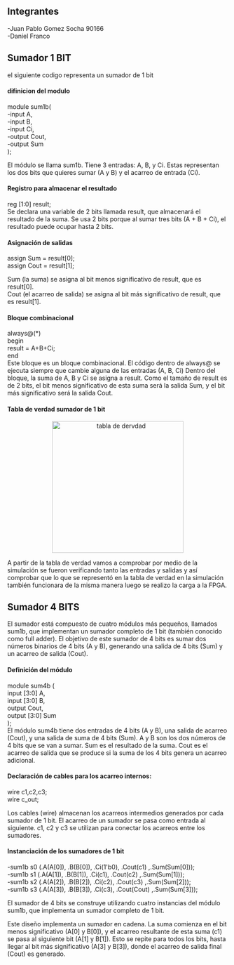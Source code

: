 ## Integrantes
-Juan Pablo Gomez Socha 90166                                       
-Daniel Franco 

## Sumador 1 BIT 
el siguiente codigo representa un sumador de 1 bit
#### difinicion del modulo 
module sum1b(              
        -input A,      
        -input B,     
        -input Ci,   
        -output Cout,  
        -output Sum    
    );

El módulo se llama sum1b.
Tiene 3 entradas: A, B, y Ci. Estas representan los dos bits que quieres sumar (A y B) y el acarreo de entrada (Ci).
#### Registro para almacenar el resultado
reg [1:0] result;     
Se declara una variable de 2 bits llamada result, que almacenará el resultado de la suma. Se usa 2 bits porque al sumar tres bits (A + B + Ci), el resultado puede ocupar hasta 2 bits.

#### Asignación de salidas
assign Sum = result[0];   
assign Cout = result[1];

Sum (la suma) se asigna al bit menos significativo de result, que es result[0].               
Cout (el acarreo de salida) se asigna al bit más significativo de result, que es result[1].

#### Bloque combinacional

always@(*)                              
begin   
result = A+B+Ci;   
    end   
 Este bloque es un bloque combinacional. El código dentro de always@ se ejecuta siempre que cambie alguna de las entradas (A, B, Ci) Dentro del bloque, la suma de A, B y Ci se asigna a result. Como el tamaño de result es de 2 bits, el bit menos significativo de esta suma será la salida Sum, y el bit más significativo será la salida Cout. 

 #### Tabla de verdad sumador de 1 bit    
<p align="center">
 <img src="../IMAGENES/tabdever.png" alt="tabla de dervdad" width=300 >
</p>
A partir de la tabla de verdad vamos a comprobar por medio de la simulación se fueron verificando tanto las entradas y salidas y así comprobar que lo que se representó en la tabla de verdad en la simulación también funcionara de la misma manera luego se realizo la carga a la FPGA.

## Sumador 4 BITS 
 El sumador está compuesto de cuatro módulos más pequeños, llamados sum1b, que implementan un sumador completo de 1 bit (también conocido como full adder). El objetivo de este sumador de 4 bits es sumar dos números binarios de 4 bits (A y B), generando una salida de 4 bits (Sum) y un acarreo de salida (Cout).
 #### Definición del módulo
 module sum4b (   
        input  [3:0] A,    
        input  [3:0] B,   
        output Cout,      
        output [3:0] Sum    
    );   
El módulo sum4b tiene dos entradas de 4 bits (A y B), una salida de acarreo (Cout), y una salida de suma de 4 bits (Sum).
A y B son los dos números de 4 bits que se van a sumar.
Sum es el resultado de la suma.
Cout es el acarreo de salida que se produce si la suma de los 4 bits genera un acarreo adicional.
#### Declaración de cables para los acarreo internos:
  wire c1,c2,c3;  
  wire c_out; 

Los cables (wire) almacenan los acarreos intermedios generados por cada sumador de 1 bit. El acarreo de un sumador se pasa como entrada al siguiente.
c1, c2 y c3 se utilizan para conectar los acarreos entre los sumadores.
#### Instanciación de los sumadores de 1 bit


  -sum1b s0 (.A(A[0]), .B(B[0]), .Ci(1'b0),  .Cout(c1) ,.Sum(Sum[0]));   
  -sum1b s1 (.A(A[1]), .B(B[1]), .Ci(c1), .Cout(c2) ,.Sum(Sum[1]));  
  -sum1b s2 (.A(A[2]), .B(B[2]), .Ci(c2), .Cout(c3) ,.Sum(Sum[2]));  
  -sum1b s3 (.A(A[3]), .B(B[3]), .Ci(c3), .Cout(Cout) ,.Sum(Sum[3]));     

El sumador de 4 bits se construye utilizando cuatro instancias del módulo sum1b, que implementa un sumador completo de 1 bit.           

Este diseño implementa un sumador en cadena. La suma comienza en el bit menos significativo (A[0] y B[0]), y el acarreo resultante de esta suma (c1) se pasa al siguiente bit (A[1] y B[1]). Esto se repite para todos los bits, hasta llegar al bit más significativo (A[3] y B[3]), donde el acarreo de salida final (Cout) es generado.

